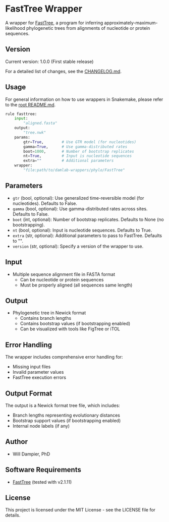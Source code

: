 # FastTree Wrapper

A wrapper for [FastTree](http://www.microbesonline.org/fasttree/), a program for inferring approximately-maximum-likelihood phylogenetic trees from alignments of nucleotide or protein sequences.

## Version

Current version: 1.0.0 (First stable release)

For a detailed list of changes, see the [CHANGELOG.md](CHANGELOG.md).

## Usage

For general information on how to use wrappers in Snakemake, please refer to the [root README.md](../../../README.md).

```python
rule fasttree:
    input:
        "aligned.fasta"
    output:
        "tree.nwk"
    params:
        gtr=True,        # Use GTR model (for nucleotides)
        gamma=True,      # Use gamma-distributed rates
        boot=1000,       # Number of bootstrap replicates
        nt=True,         # Input is nucleotide sequences
        extra=""         # Additional parameters
    wrapper:
        "file:path/to/damlab-wrappers/phylo/FastTree"
```

## Parameters

- `gtr` (bool, optional): Use generalized time-reversible model (for nucleotides). Defaults to False.
- `gamma` (bool, optional): Use gamma-distributed rates across sites. Defaults to False.
- `boot` (int, optional): Number of bootstrap replicates. Defaults to None (no bootstrapping).
- `nt` (bool, optional): Input is nucleotide sequences. Defaults to True.
- `extra` (str, optional): Additional parameters to pass to FastTree. Defaults to "".
- `version` (str, optional): Specify a version of the wrapper to use.

## Input
* Multiple sequence alignment file in FASTA format
  - Can be nucleotide or protein sequences
  - Must be properly aligned (all sequences same length)

## Output
* Phylogenetic tree in Newick format
  - Contains branch lengths
  - Contains bootstrap values (if bootstrapping enabled)
  - Can be visualized with tools like FigTree or iTOL

## Error Handling

The wrapper includes comprehensive error handling for:
- Missing input files
- Invalid parameter values
- FastTree execution errors

## Output Format
The output is a Newick format tree file, which includes:
- Branch lengths representing evolutionary distances
- Bootstrap support values (if bootstrapping enabled)
- Internal node labels (if any)

## Author
* Will Dampier, PhD

## Software Requirements
* [FastTree](http://www.microbesonline.org/fasttree/) (tested with v2.1.11)

## License
This project is licensed under the MIT License - see the LICENSE file for details. 